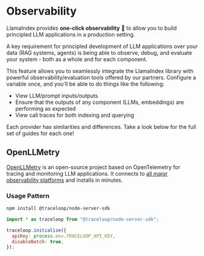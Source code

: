 # Observability

LlamaIndex provides **one-click observability** 🔭 to allow you to build principled LLM applications in a production setting.

A key requirement for principled development of LLM applications over your data (RAG systems, agents) is being able to observe, debug, and evaluate
your system - both as a whole and for each component.

This feature allows you to seamlessly integrate the LlamaIndex library with powerful observability/evaluation tools offered by our partners.
Configure a variable once, and you'll be able to do things like the following:

- View LLM/prompt inputs/outputs
- Ensure that the outputs of any component (LLMs, embeddings) are performing as expected
- View call traces for both indexing and querying

Each provider has similarities and differences. Take a look below for the full set of guides for each one!

## OpenLLMetry

[OpenLLMetry](https://github.com/traceloop/openllmetry-js) is an open-source project based on OpenTelemetry for tracing and monitoring
LLM applications. It connects to [all major observability platforms](https://www.traceloop.com/docs/openllmetry/integrations/introduction) and installs in minutes.

### Usage Pattern

```bash
npm install @traceloop/node-server-sdk
```

```js
import * as traceloop from "@traceloop/node-server-sdk";

traceloop.initialize({
  apiKey: process.env.TRACELOOP_API_KEY,
  disableBatch: true,
});
```